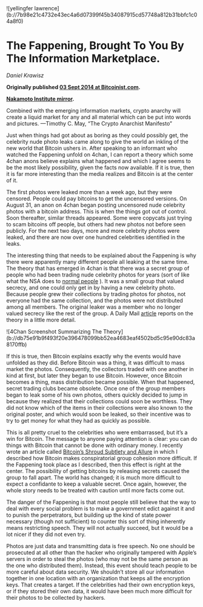 <div class="my-4 text-center">![yellingfer lawrence](b://7b98e21c4732e43ec4a6d07399f45b34087915cd57748a812b31bbfc1c04a8f0)</div>


# The Fappening, Brought To You By The Information Marketplace.

_Daniel Krawisz_

**Originally published [03 Sept 2014 at Bitcoinist.com](https://bitcoinist.com/the-fappening-brought-to-you-by-the-information-marketplace/).**

**[Nakamoto Institute mirror](https://nakamotoinstitute.org/mempool/the-fappening/).**


Combined with the emerging information markets, crypto anarchy will create a liquid market for any and all material which can be put into words and pictures. —Timothy C. May, “The Crypto Anarchist Manifesto”

Just when things had got about as boring as they could possibly get, the celebrity nude photo leaks came along to give the world an inkling of the new world that Bitcoin ushers in. After speaking to an informant who watched the Fappening unfold on 4chan, I can report a theory which some 4chan anons believe explains what happened and which I agree seems to be the most likely possibility, given the facts now available. If it is true, then it is far more interesting than the media realizes and Bitcoin is at the center of it.

The first photos were leaked more than a week ago, but they were censored. People could pay bitcoins to get the uncensored versions. On August 31, an anon on 4chan began posting uncensored nude celebrity photos with a bitcoin address. This is when the things got out of control. Soon thereafter, similar threads appeared. Some were copycats just trying to scam bitcoins off people, but others had new photos not before seen publicly. For the next two days, more and more celebrity photos were leaked, and there are now over one hundred celebrities identified in the leaks.

The interesting thing that needs to be explained about the Fappening is why there were apparently many different people all leaking at the same time. The theory that has emerged in 4chan is that there was a secret group of people who had been trading nude celebrity photos for years (sort of like what the NSA does to [normal people](https://arstechnica.com/tech-policy/2014/07/snowden-nsa-employees-routinely-pass-around-intercepted-nude-photos/) ). It was a small group that valued secrecy, and one could only get in by having a new celebrity photo. Because people grew their collections by trading photos for photos, not everyone had the same collection, and the photos were not distributed among all members. The original leaker was a member who no longer valued secrecy like the rest of the group. A Daily Mail [article](https://www.dailymail.co.uk/news/article-2740387/New-wave-leaks-plague-celebrities-authorities-prove-unable-stop-spread-suggest-naked-photos-passed-users-online-CLUB-months.html) reports on the theory in a little more detail.


<div class="my-4 text-center">![4Chan Screenshot Summarizing The Theory](b://db75e91b9f493f20e396478099bb52ea4683eaf4502bd5c95e90dc83a8170ffb)</div>

If this is true, then Bitcoin explains exactly why the events would have unfolded as they did. Before Bitcoin was a thing, it was difficult to mass market the photos. Consequently, the collectors traded with one another in kind at first, but later they began to use Bitcoin. However, once Bitcoin becomes a thing, mass distribution became possible. When that happened, secret trading clubs became obsolete. Once one of the group members began to leak some of his own photos, others quickly decided to jump in because they realized that their collections could soon be worthless. They did not know which of the items in their collections were also known to the original poster, and which would soon be leaked, so their incentive was to try to get money for what they had as quickly as possible.

This is all pretty cruel to the celebrities who were embarrassed, but it’s a win for Bitcoin. The message to anyone paying attention is clear: you can do things with Bitcoin that cannot be done with ordinary money. I recently wrote an article called [Bitcoin’s Shroud Subtlety and Allure]() in which I described how Bitcoin makes conspiratorial group cohesion more difficult. If the Fappening took place as I described, then this effect is right at the center. The possibility of getting bitcoins by releasing secrets caused the group to fall apart. The world has changed; it is much more difficult to expect a confidante to keep a valuable secret. Once again, however, the whole story needs to be treated with caution until more facts come out.

The danger of the Fappening is that most people still believe that the way to deal with every social problem is to make a government edict against it and to punish the perpetrators, but building up the kind of state power necessary (though not sufficient) to counter this sort of thing inherently means restricting speech. They will not actually succeed, but it would be a lot nicer if they did not even try.

Photos are just data and transmitting data is free speech. No one should be prosecuted at all other than the hacker who originally tampered with Apple’s servers in order to steal the photos (who may not be the same person as the one who distributed them). Instead, this event should teach people to be more careful about data security. We shouldn’t store all our information together in one location with an organization that keeps all the encryption keys. That creates a target. If the celebrities had their own encryption keys, or if they stored their own data, it would have been much more difficult for their photos to be collected by hackers.
